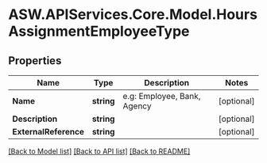 
# ASW.APIServices.Core.Model.HoursAssignmentEmployeeType

## Properties

Name | Type | Description | Notes
------------ | ------------- | ------------- | -------------
**Name** | **string** | e.g: Employee, Bank, Agency | [optional] 
**Description** | **string** |  | [optional] 
**ExternalReference** | **string** |  | [optional] 

[[Back to Model list]](../README.md#documentation-for-models)
[[Back to API list]](../README.md#documentation-for-api-endpoints)
[[Back to README]](../README.md)


